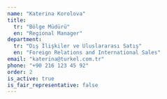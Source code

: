 ```yaml
---
name: "Katerina Korolova"
title:
  tr: "Bölge Müdürü"
  en: "Regional Manager"
department:
  tr: "Dış İlişkiler ve Uluslararası Satış"
  en: "Foreign Relations and International Sales"
email: "katerina@turkel.com.tr"
phone: "+90 216 123 45 92"
order: 2
is_active: true
is_fair_representative: false
---
```

